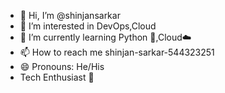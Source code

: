- 👋 Hi, I’m @shinjansarkar
- 👀 I’m interested in DevOps,Cloud
- 🌱 I’m currently learning Python 🐍,Cloud☁️
- 📫 How to reach me shinjan-sarkar-544323251
- 😄 Pronouns: He/His
- Tech Enthusiast 🚀

<!---
shinjansarkar/shinjansarkar is a ✨ special ✨ repository because its `README.md` (this file) appears on your GitHub profile.
You can click the Preview link to take a look at your changes.
--->
